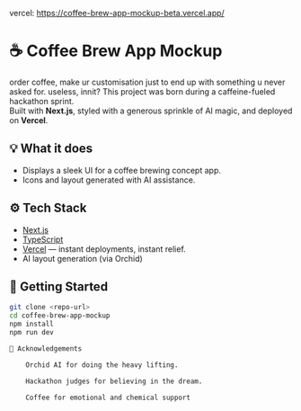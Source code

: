 vercel: https://coffee-brew-app-mockup-beta.vercel.app/
# ☕ Coffee Brew App Mockup

order coffee, make ur customisation just to end up with something u never asked for. useless, innit?
This project was born during a caffeine-fueled hackathon sprint.  
Built with **Next.js**, styled with a generous sprinkle of AI magic, and deployed on **Vercel**.  

## 💡 What it does
- Displays a sleek UI for a coffee brewing concept app.
- Icons and layout generated with AI assistance.

## ⚙️ Tech Stack
- [Next.js](https://nextjs.org/) 
- [TypeScript](https://www.typescriptlang.org/) 
- [Vercel](https://vercel.com/) — instant deployments, instant relief.
- AI layout generation (via Orchid) 

## 🚀 Getting Started
```bash
git clone <repo-url>
cd coffee-brew-app-mockup
npm install
npm run dev

🙏 Acknowledgements

    Orchid AI for doing the heavy lifting.

    Hackathon judges for believing in the dream.

    Coffee for emotional and chemical support
